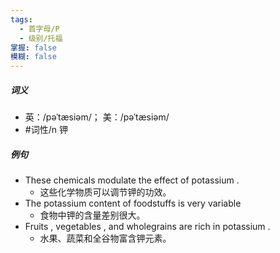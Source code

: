 ```yaml
---
tags:
  - 首字母/P
  - 级别/托福
掌握: false
模糊: false
---
```

##### 词义
- 英：/pəˈtæsiəm/； 美：/pəˈtæsiəm/
- #词性/n  钾
##### 例句
- These chemicals modulate the effect of potassium .
	- 这些化学物质可以调节钾的功效。
- The potassium content of foodstuffs is very variable
	- 食物中钾的含量差别很大。
- Fruits , vegetables , and wholegrains are rich in potassium .
	- 水果、蔬菜和全谷物富含钾元素。

